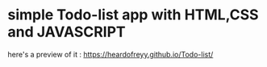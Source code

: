 # simple Todo-list app with HTML,CSS and JAVASCRIPT
here's a preview of it : https://heardofreyy.github.io/Todo-list/
